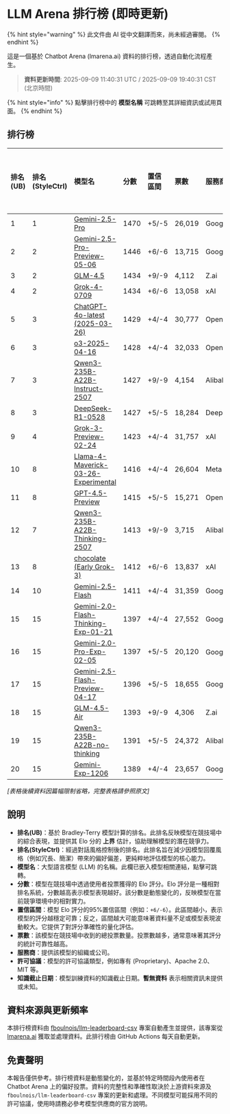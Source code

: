 # LLM Arena 排行榜 (即時更新)


{% hint style="warning" %}
此文件由 AI 從中文翻譯而來，尚未經過審閱。
{% endhint %}




這是一個基於 Chatbot Arena (lmarena.ai) 資料的排行榜，透過自動化流程產生。

> **資料更新時間**: 2025-09-09 11:40:31 UTC / 2025-09-09 19:40:31 CST (北京時間)

{% hint style="info" %}
點擊排行榜中的 **模型名稱** 可跳轉至其詳細資訊或試用頁面。
{% endhint %}

## 排行榜

| 排名(UB) | 排名(StyleCtrl) | 模型名                                                                                                                             | 分數 | 置信區間    | 票數      | 服務商                    | 許可協議                    | 知識截止日期   |
|:---|:---|:---|:---|:---|:---|:---|:---|:---|
|        1 |               1 | [Gemini-2.5-Pro](http://aistudio.google.com/app/prompts/new_chat?model=gemini-2.5-pro)                                          | 1470 | +5/-5   | 26,019  | Google                 | Proprietary             | nan      |
|        2 |               2 | [Gemini-2.5-Pro-Preview-05-06](http://aistudio.google.com/app/prompts/new_chat?model=gemini-2.5-pro-preview-05-06)              | 1446 | +6/-6   | 13,715  | Google                 | Proprietary             | nan      |
|        3 |               2 | [GLM-4.5](https://z.ai/blog/glm-4.5)                                                                                            | 1434 | +9/-9   | 4,112   | Z.ai                   | MIT                     | nan      |
|        4 |               2 | [Grok-4-0709](https://docs.x.ai/docs/models/grok-4-0709)                                                                        | 1434 | +6/-6   | 13,058  | xAI                    | Proprietary             | nan      |
|        5 |               3 | [ChatGPT-4o-latest (2025-03-26)](https://x.com/OpenAI/status/1905331956856050135)                                               | 1429 | +4/-4   | 30,777  | OpenAI                 | Proprietary             | nan      |
|        6 |               3 | [o3-2025-04-16](https://openai.com/index/introducing-o3-and-o4-mini/)                                                           | 1428 | +4/-4   | 32,033  | OpenAI                 | Proprietary             | nan      |
|        7 |               3 | [Qwen3-235B-A22B-Instruct-2507](https://huggingface.co/Qwen/Qwen3-235B-A22B-Instruct-2507)                                      | 1427 | +9/-9   | 4,154   | Alibaba                | Apache 2.0              | nan      |
|        8 |               3 | [DeepSeek-R1-0528](https://api-docs.deepseek.com/news/news250528)                                                               | 1427 | +5/-5   | 18,284  | DeepSeek               | MIT                     | nan      |
|        9 |               4 | [Grok-3-Preview-02-24](https://x.ai/blog/grok-3)                                                                                | 1423 | +4/-4   | 31,757  | xAI                    | Proprietary             | nan      |
|       10 |               8 | [Llama-4-Maverick-03-26-Experimental](https://ai.meta.com/blog/llama-4-multimodal-intelligence/)                                | 1416 | +4/-4   | 26,604  | Meta                   | nan                     | nan      |
|       11 |               8 | [GPT-4.5-Preview](https://openai.com/index/introducing-gpt-4-5/)                                                                | 1415 | +5/-5   | 15,271  | OpenAI                 | Proprietary             | nan      |
|       12 |               7 | [Qwen3-235B-A22B-Thinking-2507](https://huggingface.co/Qwen/Qwen3-235B-A22B-Thinking-2507)                                      | 1413 | +9/-9   | 3,715   | Alibaba                | Apache 2.0              | nan      |
|       13 |               8 | [chocolate (Early Grok-3)](https://x.com/lmarena_ai/status/1891706264800936307)                                                 | 1412 | +6/-6   | 13,837  | xAI                    | Proprietary             | nan      |
|       14 |              10 | [Gemini-2.5-Flash](http://aistudio.google.com/app/prompts/new_chat?model=gemini-2.5-flash)                                      | 1411 | +4/-4   | 31,359  | Google                 | Proprietary             | nan      |
|       15 |              15 | [Gemini-2.0-Flash-Thinking-Exp-01-21](https://aistudio.google.com/prompts/new_chat?model=gemini-2.0-flash-thinking-exp-01-21)   | 1397 | +4/-4   | 27,552  | Google                 | Proprietary             | nan      |
|       16 |              15 | [Gemini-2.0-Pro-Exp-02-05](https://aistudio.google.com/prompts/new_chat?model=gemini-2.0-pro-exp-02-05)                         | 1397 | +5/-5   | 20,120  | Google                极 | Proprietary             | nan      |
|       17 |              15 | [Gemini-2.5-Flash-Preview-04-17](http://aistudio.google.com/app/prompts/new_chat?model=极gemini-2.5-flash-preview-04-17)          | 1396 | +5/-5   | 18,655  | Google                 | Proprietary             | nan      |
|       18 |              15 | [GLM-4.5-Air](https://z.ai/blog/glm-4.5)                                                                                        | 1393 | +9/-9   | 4,306   | Z.ai                   | MIT                     | nan      |
|       19 |              15 | [Qwen3-235B-A22B-no-thinking](https://qwenlm.github.io/blog/qwen3/)                                                             | 1391 | +5/-5   | 24,372  | Alibaba                | Apache 2.0              | nan      |
|       20 |              15 | [Gemini-Exp-1206](https://aistudio.google.com/app/prompts/new_chat?model=gemini-exp-1206)                                       | 1389 | +4/-4   | 23,657  | Google                 | Proprietary             | nan      |
*[表格後續資料因篇幅限制省略，完整表格請參照原文]*

## 說明

- **排名(UB)**：基於 Bradley-Terry 模型計算的排名。此排名反映模型在競技場中的綜合表現，並提供其 Elo 分的 **上界** 估計，協助理解模型的潛在競爭力。
- **排名(StyleCtrl)**：經過對話風格控制後的排名。此排名旨在減少因模型回覆風格（例如冗長、簡潔）帶來的偏好偏差，更純粹地評估模型的核心能力。
- **模型名**：大型語言模型 (LLM) 的名稱。此欄已嵌入模型相關連結，點擊可跳轉。
- **分數**：模型在競技場中透過使用者投票獲得的 Elo 評分。Elo 評分是一種相對排名系統，分數越高表示模型表現越好。該分數是動態變化的，反映模型在當前競爭環境中的相對實力。
- **置信區間**：模型 Elo 評分的95%置信區間（例如：`+6/-6`）。此區間越小，表示模型的評分越穩定可靠；反之，區間越大可能意味著資料量不足或模型表現波動較大。它提供了對評分準確性的量化評估。
- **票數**：該模型在競技場中收到的總投票數量。投票數越多，通常意味著其評分的統計可靠性越高。
- **服務商**：提供該模型的組織或公司。
- **許可協議**：模型的許可協議類型，例如專有 (Proprietary)、Apache 2.0、MIT 等。
- **知識截止日期**：模型訓練資料的知識截止日期。**暫無資料** 表示相關資訊未提供或未知。

## 資料來源與更新頻率

本排行榜資料由 [fboulnois/llm-leaderboard-csv](https://github.com/fboulnois/llm-leaderboard-csv) 專案自動產生並提供，該專案從 [lmarena.ai](https://lmarena.ai/) 獲取並處理資料。此排行榜由 GitHub Actions 每天自動更新。

## 免責聲明

本報告僅供參考。排行榜資料是動態變化的，並基於特定時間段內使用者在 Chatbot Arena 上的偏好投票。資料的完整性和準確性取決於上游資料來源及 `fboulnois/llm-leaderboard-csv` 專案的更新和處理。不同模型可能採用不同的許可協議，使用時請務必參考模型供應商的官方說明。